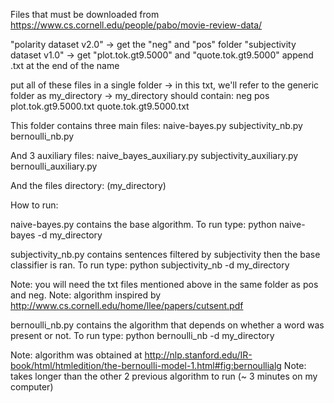 Files that must be downloaded from
https://www.cs.cornell.edu/people/pabo/movie-review-data/

"polarity dataset v2.0" -> get the "neg" and "pos" folder
"subjectivity dataset v1.0" -> get "plot.tok.gt9.5000" and  "quote.tok.gt9.5000"
	append .txt at the end of the name

put all of these files in a single folder
	-> in this txt, we'll refer to the generic folder as my_directory
	-> my_directory should contain:
		neg
		pos
		plot.tok.gt9.5000.txt
		quote.tok.gt9.5000.txt


This folder contains three main files:
naive-bayes.py
subjectivity_nb.py
bernoulli_nb.py

And 3 auxiliary files:
naive_bayes_auxiliary.py
subjectivity_auxiliary.py
bernoulli_auxiliary.py

And the files directory:
(my_directory)

How to run:

naive-bayes.py contains the base algorithm.
To run type:
	python naive-bayes -d my_directory


subjectivity_nb.py contains sentences filtered by subjectivity then the base
	classifier is ran.
To run type:
	python subjectivity_nb -d my_directory

Note: you will need the txt files mentioned above in the same folder as
	pos and neg.
Note: algorithm inspired by
	http://www.cs.cornell.edu/home/llee/papers/cutsent.pdf


bernoulli_nb.py contains the algorithm that depends on whether a word was
	present or not.
To run type:
	python bernoulli_nb -d my_directory

Note: algorithm was obtained at
	http://nlp.stanford.edu/IR-book/html/htmledition/the-bernoulli-model-1.html#fig:bernoullialg
Note: takes longer than the other 2 previous algorithm to run
	(~ 3 minutes on my computer)

